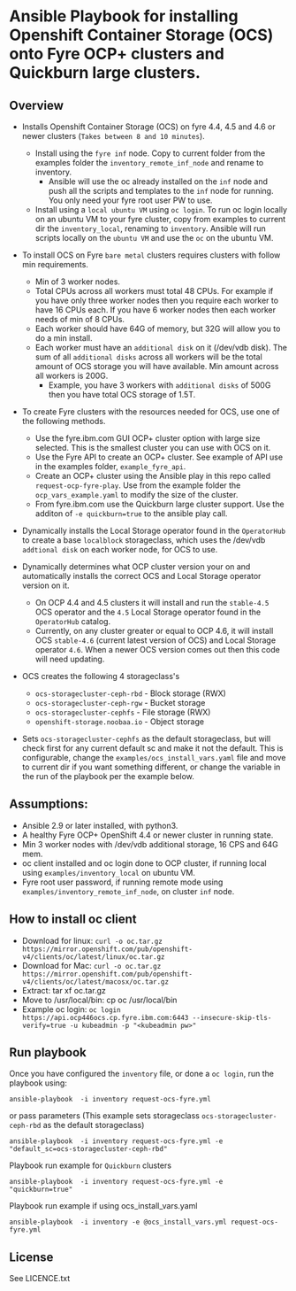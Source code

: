 # Ansible Playbook for installing Openshift Container Storage (OCS) onto Fyre OCP+ clusters and Quickburn large clusters.

## Overview

- Installs Openshift Container Storage (OCS) on fyre 4.4, 4.5 and 4.6 or newer clusters (`Takes between 8 and 10 minutes`).
  - Install using the `fyre inf` node. Copy to current folder from the examples folder the `inventory_remote_inf_node` and  rename to inventory.
    - Ansible will use the oc already installed on the `inf` node and push all the scripts and templates to the `inf` node for running. You only need your fyre root user PW to use.
  - Install using a `local ubuntu VM` using `oc login`. To run oc login locally on an ubuntu VM to your fyre cluster, copy from examples to current dir the `inventory_local`, renaming to `inventory`. Ansible will run scripts locally on the `ubuntu VM` and use the `oc` on the ubuntu VM.
- To install OCS on Fyre `bare metal` clusters requires clusters with follow min requirements.
  - Min of 3 worker nodes.
  - Total CPUs across all workers must total 48 CPUs. For example if you have only three worker nodes then you require each worker to have 16 CPUs each. If you have 6 worker nodes then each worker needs of min of 8 CPUs.
  - Each worker should have 64G of memory, but 32G will allow you to do a min install.
  - Each worker must have an `additional disk` on it (/dev/vdb disk). The sum of all `additional disks` across all workers will be the total amount of OCS storage you will have available. Min amount across all workers is 200G.
    - Example, you have 3 workers with `additional disks` of 500G then you have total OCS storage of 1.5T.
- To create Fyre clusters with the resources needed for OCS, use one of the following methods.
  - Use the fyre.ibm.com GUI OCP+ cluster option with large size selected. This is the smallest cluster you can use with OCS on it.
  - Use the Fyre API to create an OCP+ cluster. See example of API use in the examples folder, `example_fyre_api`.
  - Create an OCP+ cluster using the Ansible play in this repo called `request-ocp-fyre-play`. Use from the example folder the  `ocp_vars_example.yaml` to modify the size of the cluster.
  - From fyre.ibm.com use the Quickburn large cluster support. Use the additon of `-e quickburn=true` to the ansible play call.  
- Dynamically installs the Local Storage operator found in the `OperatorHub` to create a base `localblock` storageclass, which uses the /dev/vdb `addtional disk` on each worker node, for OCS to use.
- Dynamically determines what OCP cluster version your on and automatically installs the correct OCS and Local Storage operator version on it.
  - On OCP 4.4 and 4.5 clusters it will install and run the `stable-4.5` OCS operator and the `4.5` Local Storage operator found in the `OperatorHub` catalog.
  - Currently, on any cluster greater or equal to OCP 4.6, it will install OCS `stable-4.6` (current latest version of OCS) and Local Storage operator `4.6`. When a newer OCS version comes out then this code will need updating.

- OCS creates the following 4 storageclass's
  - `ocs-storagecluster-ceph-rbd` - Block storage (RWX)
  - `ocs-storagecluster-ceph-rgw` - Bucket storage
  - `ocs-storagecluster-cephfs` - File storage (RWX)
  - `openshift-storage.noobaa.io` - Object storage
- Sets `ocs-storagecluster-cephfs` as the default storageclass, but will check first for any current default sc and make it not the default. This is configurable, change the `examples/ocs_install_vars.yaml` file and move to current dir if you want something different, or change the variable in the run of the playbook per the example below.

## Assumptions:

 - Ansible 2.9 or later installed, with python3.
 - A healthy Fyre OCP+ OpenShift 4.4 or newer cluster in running state.
  - Min 3 worker nodes with /dev/vdb additional storage, 16 CPS and 64G mem.
 - oc client installed and oc login done to OCP cluster, if running local using `examples/inventory_local` on ubuntu VM.
 - Fyre root user password, if running remote mode using `examples/inventory_remote_inf_node`, on cluster `inf` node.

## How to install oc client

  - Download for linux: `curl -o oc.tar.gz https://mirror.openshift.com/pub/openshift-v4/clients/oc/latest/linux/oc.tar.gz`
  - Download for Mac: `curl -o oc.tar.gz https://mirror.openshift.com/pub/openshift-v4/clients/oc/latest/macosx/oc.tar.gz`
  - Extract: tar xf oc.tar.gz
  - Move to /usr/local/bin: cp oc /usr/local/bin
  - Example oc login: `oc login https://api.ocp446ocs.cp.fyre.ibm.com:6443 --insecure-skip-tls-verify=true -u kubeadmin -p "<kubeadmin pw>"`

## Run playbook

Once you have configured the `inventory` file, or done a `oc login`, run the playbook using:

```
ansible-playbook  -i inventory request-ocs-fyre.yml
```
or pass parameters (This example sets storageclass `ocs-storagecluster-ceph-rbd` as the default storageclass)

```
ansible-playbook  -i inventory request-ocs-fyre.yml -e "default_sc=ocs-storagecluster-ceph-rbd"
```

Playbook run example for `Quickburn` clusters
```
ansible-playbook  -i inventory request-ocs-fyre.yml -e "quickburn=true"
```

Playbook run example if using ocs_install_vars.yaml
```
ansible-playbook  -i inventory -e @ocs_install_vars.yml request-ocs-fyre.yml
```
License
-------

See LICENCE.txt
